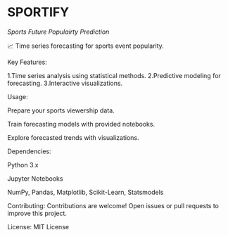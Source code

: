 # SPORTIFY
*Sports Future Populairty Prediction*

📈 Time series forecasting for sports event popularity.


Key Features:

1.Time series analysis using statistical methods.
2.Predictive modeling for forecasting.
3.Interactive visualizations.


Usage:

Prepare your sports viewership data.

Train forecasting models with provided notebooks.

Explore forecasted trends with visualizations.


Dependencies:

Python 3.x

Jupyter Notebooks

NumPy, Pandas, Matplotlib, Scikit-Learn, Statsmodels

Contributing: Contributions are welcome! Open issues or pull requests to improve this project.


License: MIT License
